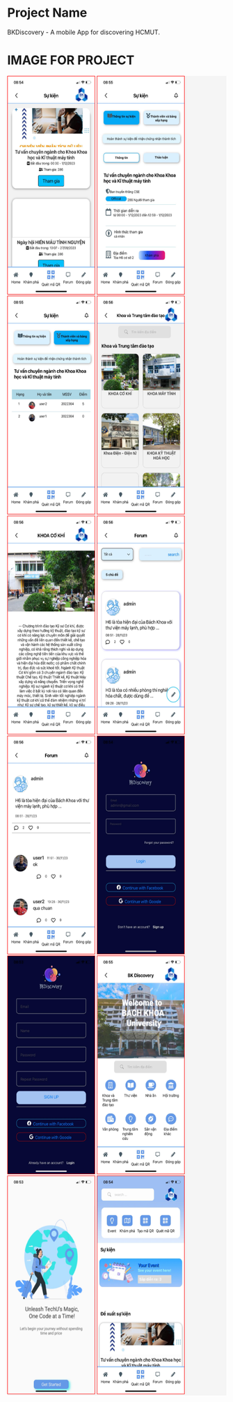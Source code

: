 

# Project Name

BKDiscovery - A mobile App for discovering HCMUT.</br>

# IMAGE FOR PROJECT 

  <div style="alignItem:center; background-color: #f5f5f5;">
    <img src = "https://github.com/tien0709/MobileApp/blob/main/assets/1.jpg" width="200" height="500" style="border: 1px solid red;>
    <img src = "https://github.com/tien0709/MobileApp/blob/main/assets/1.jpg" width="200" height="500" style="border: 1px solid red;">
    <img src = "https://github.com/tien0709/MobileApp/blob/main/assets/2.jpg"  width="200" height="500" style="border: 1px solid red;">
    <img src = "https://github.com/tien0709/MobileApp/blob/main/assets/3.jpg" width="200" height="500" style="border: 1px solid red;">
    <img src = "https://github.com/tien0709/MobileApp/blob/main/assets/4.jpg" width="200" height="500" style="border: 1px solid red;">
    <img src = "https://github.com/tien0709/MobileApp/blob/main/assets/5.jpg" width="200" height="500" style="border: 1px solid red;">
    <img src = "https://github.com/tien0709/MobileApp/blob/main/assets/6.jpg" width="200" height="500" style="border: 1px solid red;"">
    <img src = "https://github.com/tien0709/MobileApp/blob/main/assets/7.jpg" width="200" height="500" style="border: 1px solid red;">
    <img src = "https://github.com/tien0709/MobileApp/blob/main/assets/8.jpg" width="200" height="500" style="border: 1px solid red;">
    <img src = "https://github.com/tien0709/MobileApp/blob/main/assets/9.jpg" width="200" height="500" style="border: 1px solid red;">
    <img src = "https://github.com/tien0709/MobileApp/blob/main/assets/10.jpg" width="200" height="500" style="border: 1px solid red;">
    <img src = "https://github.com/tien0709/MobileApp/blob/main/assets/11.jpg" width="200" height="500" style="border: 1px solid red;">
    <img src = "https://github.com/tien0709/MobileApp/blob/main/assets/12.jpg" width="200" height="500" style="border: 1px solid red;"">
</div>
